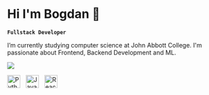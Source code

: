 # Hi I'm Bogdan 👋

**`Fullstack Developer`**

I’m currently studying computer science at John Abbott College. I'm passionate about Frontend, Backend Development and ML.


![](https://komarev.com/ghpvc/?username=bogdanSgithub)


<img align='left' alt='Python' width='30px' style='padding-right:10px;' src="https://cdn.jsdelivr.net/gh/devicons/devicon@latest/icons/python/python-original.svg" />
<img align='left' alt='JavaScript' width='30px' style='padding-right:10px;' src="https://cdn.jsdelivr.net/gh/devicons/devicon@latest/icons/javascript/javascript-original.svg" />
<img align='left' alt='React' width='30px' style='padding-right:10px;' src="https://cdn.jsdelivr.net/gh/devicons/devicon@latest/icons/react/react-original.svg" />
<i class="devicon-scikitlearn-plain colored"></i>
          
